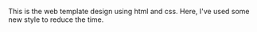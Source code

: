 This is the web template design using html and css. 
Here, I've used some new style to reduce the time.
